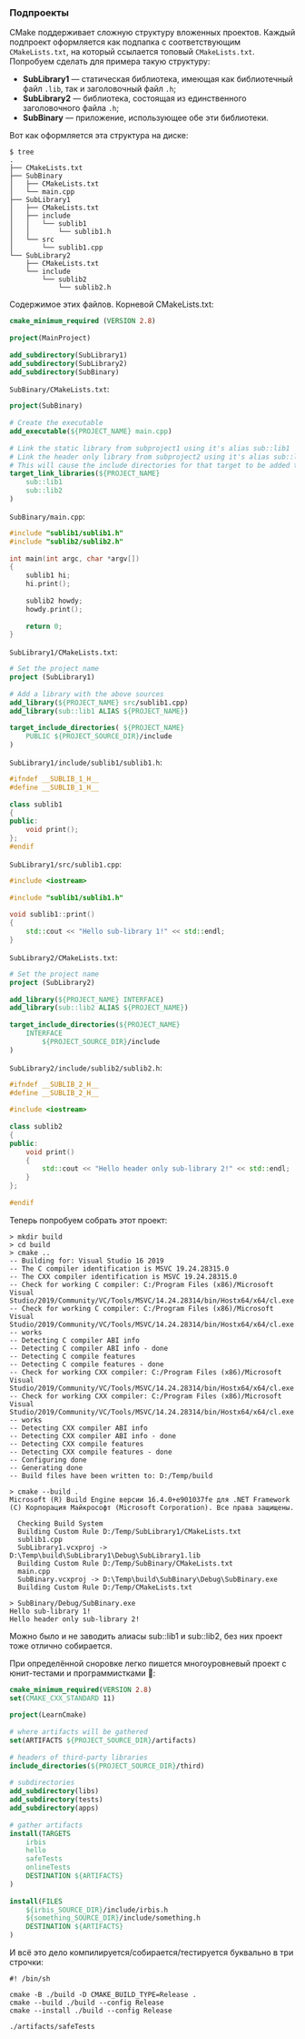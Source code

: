 ### Подпроекты

CMake поддерживает сложную структуру вложенных проектов. Каждый подпроект оформляется как подпапка с соответствующим `CMakeLists.txt`, на который ссылается топовый `CMakeLists.txt`. Попробуем сделать для примера такую структуру:

* **SubLibrary1** — статическая библиотека, имеющая как библиотечный файл `.lib`, так и заголовочный файл `.h`;
* **SubLibrary2** — библиотека, состоящая из единственного заголовочного файла `.h`;
* **SubBinary** — приложение, использующее обе эти библиотеки.

Вот как оформляется эта структура на диске:

```
$ tree
.
├── CMakeLists.txt
├── SubBinary
│   ├── CMakeLists.txt
│   └── main.cpp
├── SubLibrary1
│   ├── CMakeLists.txt
│   ├── include
│   │   └── sublib1
│   │       └── sublib1.h
│   └── src
│       └── sublib1.cpp
└── SubLibrary2
    ├── CMakeLists.txt
    └── include
        └── sublib2
            └── sublib2.h
```

Содержимое этих файлов. Корневой CMakeLists.txt:

```cmake
cmake_minimum_required (VERSION 2.8)
 
project(MainProject)
 
add_subdirectory(SubLibrary1)
add_subdirectory(SubLibrary2)
add_subdirectory(SubBinary)
```

`SubBinary/CMakeLists.txt`:

```cmake
project(SubBinary)
 
# Create the executable
add_executable(${PROJECT_NAME} main.cpp)
 
# Link the static library from subproject1 using it's alias sub::lib1
# Link the header only library from subproject2 using it's alias sub::lib2
# This will cause the include directories for that target to be added to this project
target_link_libraries(${PROJECT_NAME}
    sub::lib1
    sub::lib2
)
```

`SubBinary/main.cpp`:

```c++
#include "sublib1/sublib1.h"
#include "sublib2/sublib2.h"
 
int main(int argc, char *argv[])
{
    sublib1 hi;
    hi.print();
 
    sublib2 howdy;
    howdy.print();
     
    return 0;
}
```

`SubLibrary1/CMakeLists.txt`:

```cmake
# Set the project name
project (SubLibrary1)
 
# Add a library with the above sources
add_library(${PROJECT_NAME} src/sublib1.cpp)
add_library(sub::lib1 ALIAS ${PROJECT_NAME})
 
target_include_directories( ${PROJECT_NAME}
    PUBLIC ${PROJECT_SOURCE_DIR}/include
)
```

`SubLibrary1/include/sublib1/sublib1.h`:

```c++
#ifndef __SUBLIB_1_H__
#define __SUBLIB_1_H__
 
class sublib1
{
public:
    void print();
};
#endif
```

`SubLibrary1/src/sublib1.cpp`:

```c++
#include <iostream>
 
#include "sublib1/sublib1.h"
 
void sublib1::print()
{
    std::cout << "Hello sub-library 1!" << std::endl;
}
```

`SubLibrary2/CMakeLists.txt`:

```cmake
# Set the project name
project (SubLibrary2)
 
add_library(${PROJECT_NAME} INTERFACE)
add_library(sub::lib2 ALIAS ${PROJECT_NAME})
 
target_include_directories(${PROJECT_NAME}
    INTERFACE
        ${PROJECT_SOURCE_DIR}/include
)
```

`SubLibrary2/include/sublib2/sublib2.h`:

```c++
#ifndef __SUBLIB_2_H__
#define __SUBLIB_2_H__
 
#include <iostream>
 
class sublib2
{
public:
    void print()
    {
        std::cout << "Hello header only sub-library 2!" << std::endl;
    }
};
 
#endif
```

Теперь попробуем собрать этот проект:

```
> mkdir build
> cd build
> cmake ..
-- Building for: Visual Studio 16 2019
-- The C compiler identification is MSVC 19.24.28315.0
-- The CXX compiler identification is MSVC 19.24.28315.0
-- Check for working C compiler: C:/Program Files (x86)/Microsoft Visual Studio/2019/Community/VC/Tools/MSVC/14.24.28314/bin/Hostx64/x64/cl.exe
-- Check for working C compiler: C:/Program Files (x86)/Microsoft Visual Studio/2019/Community/VC/Tools/MSVC/14.24.28314/bin/Hostx64/x64/cl.exe -- works
-- Detecting C compiler ABI info
-- Detecting C compiler ABI info - done
-- Detecting C compile features
-- Detecting C compile features - done
-- Check for working CXX compiler: C:/Program Files (x86)/Microsoft Visual Studio/2019/Community/VC/Tools/MSVC/14.24.28314/bin/Hostx64/x64/cl.exe
-- Check for working CXX compiler: C:/Program Files (x86)/Microsoft Visual Studio/2019/Community/VC/Tools/MSVC/14.24.28314/bin/Hostx64/x64/cl.exe -- works
-- Detecting CXX compiler ABI info
-- Detecting CXX compiler ABI info - done
-- Detecting CXX compile features
-- Detecting CXX compile features - done
-- Configuring done
-- Generating done
-- Build files have been written to: D:/Temp/build
 
> cmake --build .
Microsoft (R) Build Engine версии 16.4.0+e901037fe для .NET Framework
(C) Корпорация Майкрософт (Microsoft Corporation). Все права защищены.
 
  Checking Build System
  Building Custom Rule D:/Temp/SubLibrary1/CMakeLists.txt
  sublib1.cpp
  SubLibrary1.vcxproj -> D:\Temp\build\SubLibrary1\Debug\SubLibrary1.lib
  Building Custom Rule D:/Temp/SubBinary/CMakeLists.txt
  main.cpp
  SubBinary.vcxproj -> D:\Temp\build\SubBinary\Debug\SubBinary.exe
  Building Custom Rule D:/Temp/CMakeLists.txt
 
> SubBinary/Debug/SubBinary.exe
Hello sub-library 1!
Hello header only sub-library 2!
```

Можно было и не заводить алиасы sub::lib1 и sub::lib2, без них проект тоже отлично собирается.

При определённой сноровке легко пишется многоуровневый проект с юнит-тестами и программистками 🙂:

```cmake
cmake_minimum_required(VERSION 2.8)
set(CMAKE_CXX_STANDARD 11)
 
project(LearnCmake)
 
# where artifacts will be gathered
set(ARTIFACTS ${PROJECT_SOURCE_DIR}/artifacts)
 
# headers of third-party libraries
include_directories(${PROJECT_SOURCE_DIR}/third)
 
# subdirectories
add_subdirectory(libs)
add_subdirectory(tests)
add_subdirectory(apps)
 
# gather artifacts
install(TARGETS
    irbis
    hello
    safeTests
    onlineTests
    DESTINATION ${ARTIFACTS}
)
 
install(FILES
    ${irbis_SOURCE_DIR}/include/irbis.h
    ${something_SOURCE_DIR}/include/something.h
    DESTINATION ${ARTIFACTS}
)
```

И всё это дело компилируется/собирается/тестируется буквально в три строчки:

```shell script
#! /bin/sh
 
cmake -B ./build -D CMAKE_BUILD_TYPE=Release .
cmake --build ./build --config Release 
cmake --install ./build --config Release 
 
./artifacts/safeTests
```
